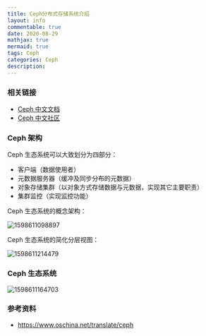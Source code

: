 ```yaml
---
title: Ceph分布式存储系统介绍
layout: info
commentable: true
date: 2020-08-29
mathjax: true
mermaid: true
tags: Ceph
categories: Ceph
description: 
---
```


### 相关链接

- [Ceph 中文文档](http://docs.ceph.org.cn/)
- [Ceph 中文社区](http://ceph.org.cn/)

<!--more-->

### Ceph 架构

Ceph 生态系统可以大致划分为四部分：

- 客户端（数据使用者）
- 元数据服务器（缓冲及同步分布的元数据）
- 对象存储集群（以对象方式存储数据与元数据，实现其它主要职责）
- 集群监控（实现监控功能）

Ceph 生态系统的概念架构：

![1598611098897](/images/2020/08/1598611098897.png)

Ceph 生态系统的简化分层视图：

![1598611214479](/images/2020/08/1598611214479.png)

### Ceph 生态系统

![1598611164703](/images/2020/08/1598611164703.png)

### 参考资料

- https://www.oschina.net/translate/ceph